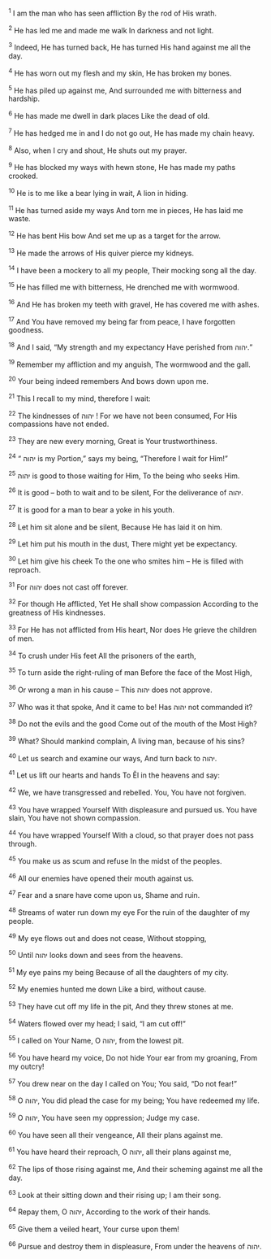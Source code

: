 <sup>1</sup> I am the man who has seen affliction By the rod of His wrath.

<sup>2</sup> He has led me and made me walk In darkness and not light.

<sup>3</sup> Indeed, He has turned back, He has turned His hand against me all the day.

<sup>4</sup> He has worn out my flesh and my skin, He has broken my bones.

<sup>5</sup> He has piled up against me, And surrounded me with bitterness and hardship.

<sup>6</sup> He has made me dwell in dark places Like the dead of old.

<sup>7</sup> He has hedged me in and I do not go out, He has made my chain heavy.

<sup>8</sup> Also, when I cry and shout, He shuts out my prayer.

<sup>9</sup> He has blocked my ways with hewn stone, He has made my paths crooked.

<sup>10</sup> He is to me like a bear lying in wait, A lion in hiding.

<sup>11</sup> He has turned aside my ways And torn me in pieces, He has laid me waste.

<sup>12</sup> He has bent His bow And set me up as a target for the arrow.

<sup>13</sup> He made the arrows of His quiver pierce my kidneys.

<sup>14</sup> I have been a mockery to all my people, Their mocking song all the day.

<sup>15</sup> He has filled me with bitterness, He drenched me with wormwood.

<sup>16</sup> And He has broken my teeth with gravel, He has covered me with ashes.

<sup>17</sup> And You have removed my being far from peace, I have forgotten goodness.

<sup>18</sup> And I said, “My strength and my expectancy Have perished from יהוה.”

<sup>19</sup> Remember my affliction and my anguish, The wormwood and the gall.

<sup>20</sup> Your being indeed remembers And bows down upon me.

<sup>21</sup> This I recall to my mind, therefore I wait:

<sup>22</sup> The kindnesses of יהוה ! For we have not been consumed, For His compassions have not ended.

<sup>23</sup> They are new every morning, Great is Your trustworthiness.

<sup>24</sup> “ יהוה is my Portion,” says my being, “Therefore I wait for Him!”

<sup>25</sup> יהוה is good to those waiting for Him, To the being who seeks Him.

<sup>26</sup> It is good – both to wait and to be silent, For the deliverance of יהוה.

<sup>27</sup> It is good for a man to bear a yoke in his youth.

<sup>28</sup> Let him sit alone and be silent, Because He has laid it on him.

<sup>29</sup> Let him put his mouth in the dust, There might yet be expectancy.

<sup>30</sup> Let him give his cheek To the one who smites him – He is filled with reproach.

<sup>31</sup> For יהוה does not cast off forever.

<sup>32</sup> For though He afflicted, Yet He shall show compassion According to the greatness of His kindnesses.

<sup>33</sup> For He has not afflicted from His heart, Nor does He grieve the children of men.

<sup>34</sup> To crush under His feet All the prisoners of the earth,

<sup>35</sup> To turn aside the right-ruling of man Before the face of the Most High,

<sup>36</sup> Or wrong a man in his cause – This יהוה does not approve.

<sup>37</sup> Who was it that spoke, And it came to be! Has יהוה not commanded it?

<sup>38</sup> Do not the evils and the good Come out of the mouth of the Most High?

<sup>39</sup> What? Should mankind complain, A living man, because of his sins?

<sup>40</sup> Let us search and examine our ways, And turn back to יהוה.

<sup>41</sup> Let us lift our hearts and hands To Ĕl in the heavens and say:

<sup>42</sup> We, we have transgressed and rebelled. You, You have not forgiven.

<sup>43</sup> You have wrapped Yourself With displeasure and pursued us. You have slain, You have not shown compassion.

<sup>44</sup> You have wrapped Yourself With a cloud, so that prayer does not pass through.

<sup>45</sup> You make us as scum and refuse In the midst of the peoples.

<sup>46</sup> All our enemies have opened their mouth against us.

<sup>47</sup> Fear and a snare have come upon us, Shame and ruin.

<sup>48</sup> Streams of water run down my eye For the ruin of the daughter of my people.

<sup>49</sup> My eye flows out and does not cease, Without stopping,

<sup>50</sup> Until יהוה looks down and sees from the heavens.

<sup>51</sup> My eye pains my being Because of all the daughters of my city.

<sup>52</sup> My enemies hunted me down Like a bird, without cause.

<sup>53</sup> They have cut off my life in the pit, And they threw stones at me.

<sup>54</sup> Waters flowed over my head; I said, “I am cut off!”

<sup>55</sup> I called on Your Name, O יהוה, from the lowest pit.

<sup>56</sup> You have heard my voice, Do not hide Your ear from my groaning, From my outcry!

<sup>57</sup> You drew near on the day I called on You; You said, “Do not fear!”

<sup>58</sup> O יהוה, You did plead the case for my being; You have redeemed my life.

<sup>59</sup> O יהוה, You have seen my oppression; Judge my case.

<sup>60</sup> You have seen all their vengeance, All their plans against me.

<sup>61</sup> You have heard their reproach, O יהוה, all their plans against me,

<sup>62</sup> The lips of those rising against me, And their scheming against me all the day.

<sup>63</sup> Look at their sitting down and their rising up; I am their song.

<sup>64</sup> Repay them, O יהוה, According to the work of their hands.

<sup>65</sup> Give them a veiled heart, Your curse upon them!

<sup>66</sup> Pursue and destroy them in displeasure, From under the heavens of יהוה.

